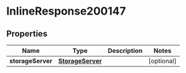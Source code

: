 

# InlineResponse200147

## Properties

Name | Type | Description | Notes
------------ | ------------- | ------------- | -------------
**storageServer** | [**StorageServer**](StorageServer.md) |  |  [optional]



